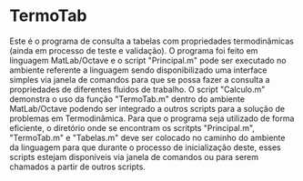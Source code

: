 # TermoTab
Este é o programa de consulta a tabelas com propriedades termodinâmicas (ainda em processo de teste e validação). O programa foi feito em linguagem MatLab/Octave e o script "Principal.m" pode ser executado no ambiente referente a linguagem sendo disponibilizado uma interface simples via janela de comandos para que se possa fazer a consulta a propriedades de diferentes fluidos de trabalho. O script "Calculo.m" demonstra o uso da função "TermoTab.m" dentro do ambiente MatLab/Octave podendo ser integrado a outros scripts para a solução de problemas em Termodinâmica. Para que o programa seja utilizado de forma eficiente, o diretório onde se encontram os scritpts "Principal.m", "TermoTab.m" e "Tabelas.m" deve ser colocado no caminho do ambiente da linguagem para que durante o processo de inicialização deste, esses scripts estejam disponíveis via janela de comandos ou para serem chamados a partir de outros scripts.
